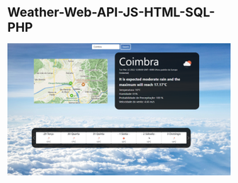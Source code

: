 # Weather-Web-API-JS-HTML-SQL-PHP

![Image of Yaktocat](https://github.com/sergiomsgoncalvs/Weather-Web-API-JS-HTML-SQL-PHP/blob/main/index.png)
